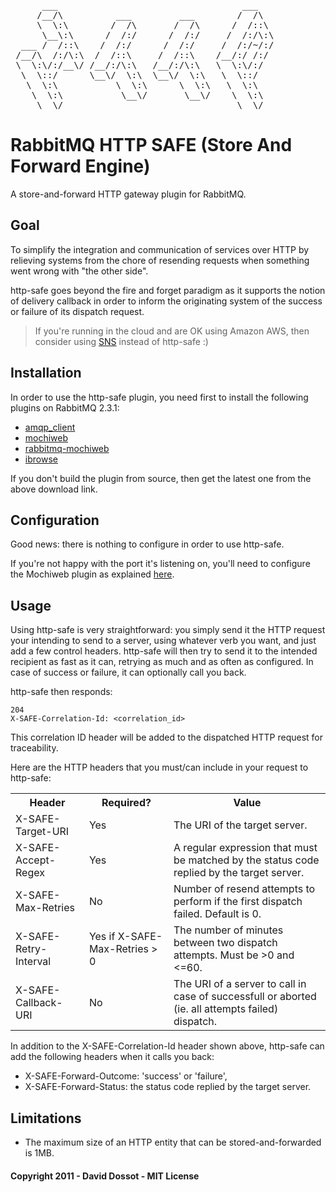 <pre>
      ___                                   ___                  ___           ___           ___         ___     
     /__/\          ___         ___        /  /\                /  /\         /  /\         /  /\       /  /\    
     \  \:\        /  /\       /  /\      /  /::\              /  /:/_       /  /::\       /  /:/_     /  /:/_   
      \__\:\      /  /:/      /  /:/     /  /:/\:\            /  /:/ /\     /  /:/\:\     /  /:/ /\   /  /:/ /\  
  ___ /  /::\    /  /:/      /  /:/     /  /:/~/:/           /  /:/ /::\   /  /:/~/::\   /  /:/ /:/  /  /:/ /:/_ 
 /__/\  /:/\:\  /  /::\     /  /::\    /__/:/ /:/           /__/:/ /:/\:\ /__/:/ /:/\:\ /__/:/ /:/  /__/:/ /:/ /\
 \  \:\/:/__\/ /__/:/\:\   /__/:/\:\   \  \:\/:/            \  \:\/:/~/:/ \  \:\/:/__\/ \  \:\/:/   \  \:\/:/ /:/
  \  \::/      \__\/  \:\  \__\/  \:\   \  \::/              \  \::/ /:/   \  \::/       \  \::/     \  \::/ /:/ 
   \  \:\           \  \:\      \  \:\   \  \:\               \__\/ /:/     \  \:\        \  \:\      \  \:\/:/  
    \  \:\           \__\/       \__\/    \  \:\                /__/:/       \  \:\        \  \:\      \  \::/   
     \__\/                                 \__\/                \__\/         \__\/         \__\/       \__\/    
</pre>

RabbitMQ HTTP SAFE (Store And Forward Engine)
=============================================

A store-and-forward HTTP gateway plugin for RabbitMQ.

## Goal

To simplify the integration and communication of services over HTTP by relieving systems from the chore of resending requests when something went wrong with "the other side".

http-safe goes beyond the fire and forget paradigm as it supports the notion of delivery callback in order to inform the originating system of the success or failure of its dispatch request. 

> If you're running in the cloud and are OK using Amazon AWS, then consider using [SNS](http://aws.amazon.com/sns/) instead of http-safe :)

## Installation

In order to use the http-safe plugin, you need first to install the following plugins on RabbitMQ 2.3.1:

- [amqp_client](http://www.rabbitmq.com/releases/plugins/v2.3.1/amqp_client-2.3.1.ez)
- [mochiweb](http://www.rabbitmq.com/releases/plugins/v2.3.1/mochiweb-2.3.1.ez)
- [rabbitmq-mochiweb](http://www.rabbitmq.com/releases/plugins/v2.3.1/rabbitmq-mochiweb-2.3.1.ez)
- [ibrowse](https://github.com/downloads/ddossot/rabbitmq-ibrowse-wrapper/ibrowse-2.1.3-rmq0.0.0-git6ed0f3e.ez)

If you don't build the plugin from source, then get the latest one from the above download link.

## Configuration

Good news: there is nothing to configure in order to use http-safe.

If you're not happy with the port it's listening on, you'll need to configure the Mochiweb plugin as explained [here](http://hg.rabbitmq.com/rabbitmq-mochiweb/file/rabbitmq_v2_3_1/README).

## Usage

Using http-safe is very straightforward: you simply send it the HTTP request your intending to send to a server, using whatever verb you want, and just add a few control headers. http-safe will then try to send it to the intended recipient as fast as it can, retrying as much and as often as configured. In case of success or failure, it can optionally call you back.

http-safe then responds:

    204
    X-SAFE-Correlation-Id: <correlation_id>

This correlation ID header will be added to the dispatched HTTP request for traceability.

Here are the HTTP headers that you must/can include in your request to http-safe:

<table>
<tr><th>Header</th><th>Required?</th><th>Value</th></tr>
<tr><td>X-SAFE-Target-URI</td><td>Yes</td><td>The URI of the target server.</td></tr>
<tr><td>X-SAFE-Accept-Regex</td><td>Yes</td><td>A regular expression that must be matched by the status code replied by the target server.</td></tr>
<tr><td>X-SAFE-Max-Retries</td><td>No</td><td>Number of resend attempts to perform if the first dispatch failed. Default is 0.</td></tr>
<tr><td>X-SAFE-Retry-Interval</td><td>Yes if X-SAFE-Max-Retries &gt; 0</td><td>The number of minutes between two dispatch attempts. Must be &gt;0 and &lt;=60.</td></tr>
<tr><td>X-SAFE-Callback-URI</td><td>No</td><td>The URI of a server to call in case of successfull or aborted (ie. all attempts failed) dispatch.</td></tr>
<table>

In addition to the X-SAFE-Correlation-Id header shown above, http-safe can add the following headers when it calls you back:

- X-SAFE-Forward-Outcome: 'success' or 'failure',
- X-SAFE-Forward-Status: the status code replied by the target server.

## Limitations

- The maximum size of an HTTP entity that can be stored-and-forwarded is 1MB.

#### Copyright 2011 - David Dossot - MIT License
